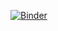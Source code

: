 [![Binder](https://mybinder.org/badge_logo.svg)](https://mybinder.org/v2/gh/ALFA-LCA/electricity-emissions-DA-RFNBO.git/HEAD?labpath=notebook_v3.ipynb)


